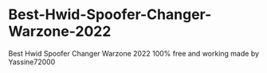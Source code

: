 # Best-Hwid-Spoofer-Changer-Warzone-2022
Best Hwid Spoofer Changer Warzone 2022 100% free and working made by Yassine72000
